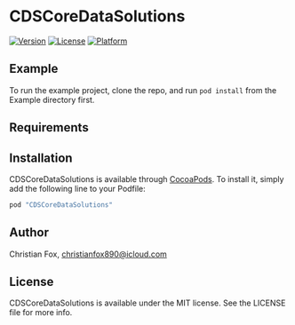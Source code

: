 # CDSCoreDataSolutions

[![Version](https://img.shields.io/cocoapods/v/CDSCoreDataSolutions.svg?style=flat)](http://cocoapods.org/pods/CDSCoreDataSolutions)
[![License](https://img.shields.io/cocoapods/l/CDSCoreDataSolutions.svg?style=flat)](http://cocoapods.org/pods/CDSCoreDataSolutions)
[![Platform](https://img.shields.io/cocoapods/p/CDSCoreDataSolutions.svg?style=flat)](http://cocoapods.org/pods/CDSCoreDataSolutions)

## Example

To run the example project, clone the repo, and run `pod install` from the Example directory first.

## Requirements

## Installation

CDSCoreDataSolutions is available through [CocoaPods](http://cocoapods.org). To install
it, simply add the following line to your Podfile:

```ruby
pod "CDSCoreDataSolutions"
```

## Author

Christian Fox, christianfox890@icloud.com

## License

CDSCoreDataSolutions is available under the MIT license. See the LICENSE file for more info.
